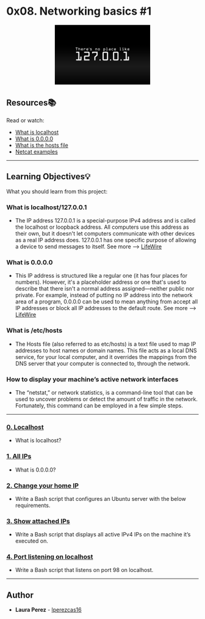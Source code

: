 # 0x08. Networking basics #1
<div align="center"><img src="images/local.png" width=250/>
</div>

## Resources:books:
Read or watch:
* [What is localhost](https://intranet.hbtn.io/rltoken/7SedZ8ILSQulYf7xzSbraQ)
* [What is 0.0.0.0](https://intranet.hbtn.io/rltoken/n5IFAt_OWGJtGW33t7Jfag)
* [What is the hosts file](https://intranet.hbtn.io/rltoken/21l3Uqizr3LpA1ZGrYPg3g)
* [Netcat examples](https://intranet.hbtn.io/rltoken/uMleIIzkRoR2w8EkwItSEg)

---
## Learning Objectives:bulb:
What you should learn from this project:

### What is localhost/127.0.0.1
* The IP address 127.0.0.1 is a special-purpose IPv4 address and is called the localhost or loopback address. All computers use this address as their own, but it doesn't let computers communicate with other devices as a real IP address does. 127.0.0.1 has one specific purpose of allowing a device to send messages to itself. See more --> [LifeWire](https://www.lifewire.com/network-computer-special-ip-address-818385)
### What is 0.0.0.0
* This IP address is structured like a regular one (it has four places for numbers). However, it's a placeholder address or one that's used to describe that there isn't a normal address assigned—neither public nor private. For example, instead of putting no IP address into the network area of a program, 0.0.0.0 can be used to mean anything from accept all IP addresses or block all IP addresses to the default route. See more --> [LifeWire](https://www.lifewire.com/four-zero-ip-address-818384)
### What is /etc/hosts
* The Hosts file (also referred to as etc/hosts) is a text file used to map IP addresses to host names or domain names. This file acts as a local DNS service, for your local computer, and it overrides the mappings from the DNS server that your computer is connected to, through the network.
### How to display your machine’s active network interfaces
*  The “netstat,” or network statistics, is a command-line tool that can be used to uncover problems or detect the amount of traffic in the network. Fortunately, this command can be employed in a few simple steps.
---

### [0. Localhost](./0-localhost)
* What is localhost?


### [1. All IPs](./1-wildcard)
* What is 0.0.0.0?


### [2. Change your home IP](./2-change_your_home_IP)
* Write a Bash script that configures an Ubuntu server with the below requirements.


### [3. Show attached IPs](./3-show_attached_IPs)
* Write a Bash script that displays all active IPv4 IPs on the machine it’s executed on.


### [4. Port listening on localhost](./4-port_listening_on_localhost)
* Write a Bash script that listens on port 98 on localhost.

---

## Author
* **Laura Perez** - [lperezcas16](https://github.com/lperezcas16)

